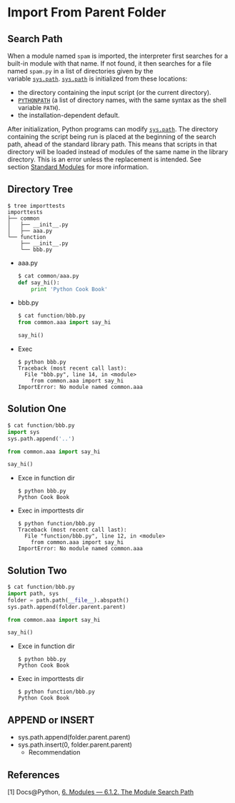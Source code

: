 # Import From Parent Folder

## Search Path

When a module named `spam` is imported, the interpreter first searches for a built-in module with that name. If not found, it then searches for a file named `spam.py` in a list of directories given by the variable [`sys.path`](https://docs.python.org/2/library/sys.html#sys.path). [`sys.path`](https://docs.python.org/2/library/sys.html#sys.path) is initialized from these locations:

- the directory containing the input script (or the current directory).
- [`PYTHONPATH`](https://docs.python.org/2/using/cmdline.html#envvar-PYTHONPATH) (a list of directory names, with the same syntax as the shell variable `PATH`).
- the installation-dependent default.

After initialization, Python programs can modify [`sys.path`](https://docs.python.org/2/library/sys.html#sys.path). The directory containing the script being run is placed at the beginning of the search path, ahead of the standard library path. This means that scripts in that directory will be loaded instead of modules of the same name in the library directory. This is an error unless the replacement is intended. See section [Standard Modules](https://docs.python.org/2/tutorial/modules.html#tut-standardmodules) for more information.

## Directory Tree

```shell
$ tree importtests
importtests
├── common
│   ├── __init__.py
│   ├── aaa.py
└── function
    ├── __init__.py
    └── bbb.py
```

* aaa.py

  ```python
  $ cat common/aaa.py
  def say_hi():
      print 'Python Cook Book'
  ```

* bbb.py

  ```python
  $ cat function/bbb.py
  from common.aaa import say_hi

  say_hi()
  ```

* Exec

  ```shell
  $ python bbb.py
  Traceback (most recent call last):
    File "bbb.py", line 14, in <module>
      from common.aaa import say_hi
  ImportError: No module named common.aaa
  ```

## Solution One

```python
$ cat function/bbb.py
import sys
sys.path.append('..')

from common.aaa import say_hi

say_hi()
```

* Exce in function dir

  ```shell
  $ python bbb.py
  Python Cook Book
  ```

* Exec in importtests dir

  ```shell
  $ python function/bbb.py
  Traceback (most recent call last):
    File "function/bbb.py", line 12, in <module>
      from common.aaa import say_hi
  ImportError: No module named common.aaa
  ```

## Solution Two

```python
$ cat function/bbb.py
import path, sys
folder = path.path(__file__).abspath()
sys.path.append(folder.parent.parent)

from common.aaa import say_hi

say_hi()
```

* Exce in function dir

  ```shell
  $ python bbb.py
  Python Cook Book
  ```

* Exec in importtests dir

  ```shell
  $ python function/bbb.py
  Python Cook Book
  ```

## APPEND or INSERT

* sys.path.append(folder.parent.parent)
* sys.path.insert(0, folder.parent.parent)
  * Recommendation

## References

[1] Docs@Python, [6. Modules — 6.1.2. The Module Search Path](https://docs.python.org/2/tutorial/modules.html#the-module-search-path)